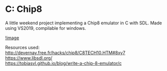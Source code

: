 # C: Chip8

A little weekend project implementing a Chip8 emulator in C with SDL.
Made using VS2019, compilable for windows.

[!image](https://github.com/Beilinson/Chip8/blob/ca01adebb67128a9f5afdcec7176bb66c8b1c9ac/logo.jpg?raw=true)

Resources used:  
http://devernay.free.fr/hacks/chip8/C8TECH10.HTM#8xy7  
https://www.libsdl.org/  
https://tobiasvl.github.io/blog/write-a-chip-8-emulator/c  
